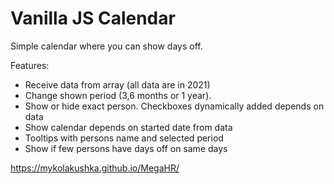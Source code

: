 # Vanilla JS Calendar

Simple calendar where you can show days off. 

Features:
- Receive data from array (all data are in 2021)
- Change shown period (3,6 months or 1 year). 
- Show or hide exact person. Checkboxes dynamically added depends on data
- Show calendar depends on started date from data
- Tooltips with persons name and selected period
- Show if few persons have days off on same days  

https://mykolakushka.github.io/MegaHR/
